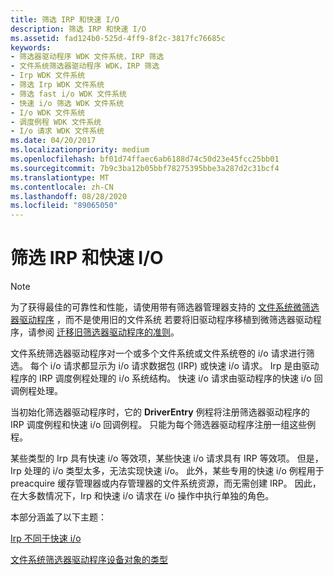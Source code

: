 ```yaml
---
title: 筛选 IRP 和快速 I/O
description: 筛选 IRP 和快速 I/O
ms.assetid: fad124b0-525d-4ff9-8f2c-3817fc76685c
keywords:
- 筛选器驱动程序 WDK 文件系统，IRP 筛选
- 文件系统筛选器驱动程序 WDK，IRP 筛选
- Irp WDK 文件系统
- 筛选 Irp WDK 文件系统
- 筛选 fast i/o WDK 文件系统
- 快速 i/o 筛选 WDK 文件系统
- I/o WDK 文件系统
- 调度例程 WDK 文件系统
- I/o 请求 WDK 文件系统
ms.date: 04/20/2017
ms.localizationpriority: medium
ms.openlocfilehash: bf01d74ffaec6ab6188d74c50d23e45fcc25bb01
ms.sourcegitcommit: 7b9c3ba12b05bbf78275395bbe3a287d2c31bcf4
ms.translationtype: MT
ms.contentlocale: zh-CN
ms.lasthandoff: 08/28/2020
ms.locfileid: "89065050"
---
```

# <a name="filtering-irps-and-fast-io"></a>筛选 IRP 和快速 I/O

> [!NOTE]
> 为了获得最佳的可靠性和性能，请使用带有筛选器管理器支持的 [文件系统微筛选器驱动程序](./filter-manager-concepts.md) ，而不是使用旧的文件系统 若要将旧驱动程序移植到微筛选器驱动程序，请参阅 [迁移旧筛选器驱动程序的准则](guidelines-for-porting-legacy-filter-drivers.md)。

文件系统筛选器驱动程序对一个或多个文件系统或文件系统卷的 i/o 请求进行筛选。 每个 i/o 请求都显示为 i/o 请求数据包 (IRP) 或快速 i/o 请求。 Irp 是由驱动程序的 IRP 调度例程处理的 i/o 系统结构。 快速 i/o 请求由驱动程序的快速 i/o 回调例程处理。

当初始化筛选器驱动程序时，它的 **DriverEntry** 例程将注册筛选器驱动程序的 IRP 调度例程和快速 i/o 回调例程。 只能为每个筛选器驱动程序注册一组这些例程。

某些类型的 Irp 具有快速 i/o 等效项，某些快速 i/o 请求具有 IRP 等效项。 但是，Irp 处理的 i/o 类型太多，无法实现快速 i/o。 此外，某些专用的快速 i/o 例程用于 preacquire 缓存管理器或内存管理器的文件系统资源，而无需创建 IRP。 因此，在大多数情况下，Irp 和快速 i/o 请求在 i/o 操作中执行单独的角色。

本部分涵盖了以下主题：

[Irp 不同于快速 i/o](irps-are-different-from-fast-i-o.md)

[文件系统筛选器驱动程序设备对象的类型](types-of-device-objects-used-by-file-system-filter-drivers.md)